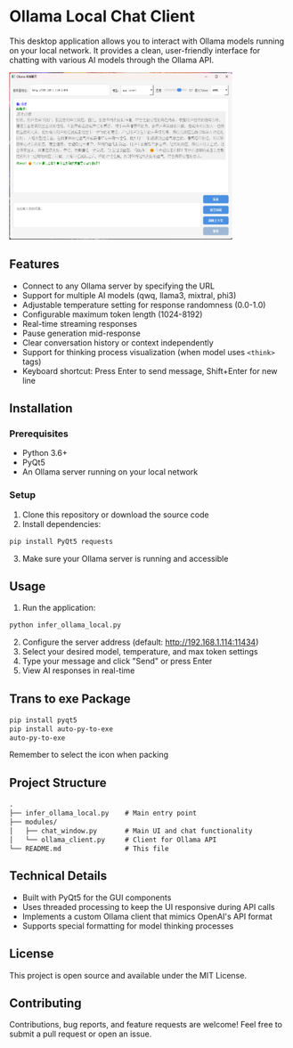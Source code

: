 # Ollama Local Chat Client

This desktop application allows you to interact with Ollama models running on your local network. It provides a clean, user-friendly interface for chatting with various AI models through the Ollama API.

<img alt="img.png" height="300" src="imgs/img_1.png" width="400"/>

## Features

- Connect to any Ollama server by specifying the URL
- Support for multiple AI models (qwq, llama3, mixtral, phi3)
- Adjustable temperature setting for response randomness (0.0-1.0)
- Configurable maximum token length (1024-8192)
- Real-time streaming responses
- Pause generation mid-response
- Clear conversation history or context independently
- Support for thinking process visualization (when model uses `<think>` tags)
- Keyboard shortcut: Press Enter to send message, Shift+Enter for new line

## Installation

### Prerequisites

- Python 3.6+
- PyQt5
- An Ollama server running on your local network

### Setup

1. Clone this repository or download the source code
2. Install dependencies:

```bash
pip install PyQt5 requests
```

3. Make sure your Ollama server is running and accessible

## Usage

1. Run the application:

```bash
python infer_ollama_local.py
```

2. Configure the server address (default: http://192.168.1.114:11434)
3. Select your desired model, temperature, and max token settings
4. Type your message and click "Send" or press Enter
5. View AI responses in real-time


## Trans to exe Package
```shell
pip install pyqt5
pip install auto-py-to-exe
auto-py-to-exe
```
Remember to select the icon when packing

## Project Structure

```
.
├── infer_ollama_local.py    # Main entry point
├── modules/
│   ├── chat_window.py       # Main UI and chat functionality
│   └── ollama_client.py     # Client for Ollama API
└── README.md                # This file
```

## Technical Details

- Built with PyQt5 for the GUI components
- Uses threaded processing to keep the UI responsive during API calls
- Implements a custom Ollama client that mimics OpenAI's API format
- Supports special formatting for model thinking processes

## License

This project is open source and available under the MIT License.

## Contributing

Contributions, bug reports, and feature requests are welcome! Feel free to submit a pull request or open an issue.
